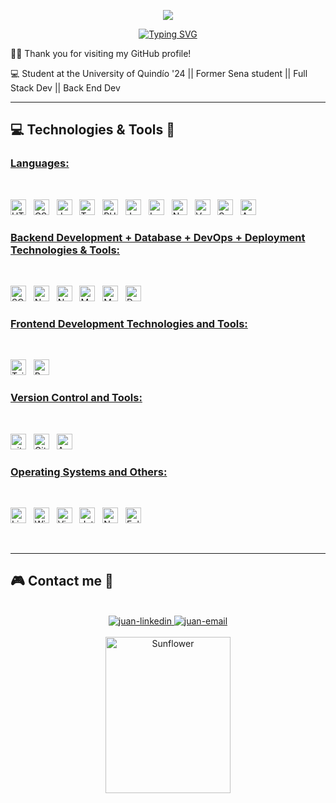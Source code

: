 <p align="center">
  <a href="https://github.com/DenverCoder1/readme-typing-svg">
    <img src="https://readme-typing-svg.demolab.com/?lines=How%20do%20you%20do?&font=Fira%20Code&center=true&width=440&height=45&color=ffffff&vCenter=true&pause=1000&size=35" /></a>
</p>

<p align="center">
  <a href="https://git.io/typing-svg"><img src="https://readme-typing-svg.herokuapp.com?font=Fira+Code&pause=1000&color=EAF1F7&random=false&width=435&lines=I'm+Juan+David+L%C3%B3pez+%F0%9F%91%8B" alt="Typing SVG" /></a>
  
🙋‍♂️ Thank you for visiting my GitHub profile! 

💻 Student at the University of Quindío '24 || Former Sena student || Full Stack Dev || Back End Dev

<hr>

## 💻 Technologies & Tools 🚀

### <u> Languages: </u>

<br>

<span><img src="https://img.shields.io/badge/HTML5-E34F26?style=for-the-badge&logo=html5&logoColor=white" alt="HTML5 logo" title="HTML5" height="25" /></span>
&nbsp;
<span><img src="https://img.shields.io/badge/CSS3-1572B6?style=for-the-badge&logo=css3&logoColor=white" alt="CSS3 logo" title="CSS3" height="25" /></span>
&nbsp;
<span><img src="https://img.shields.io/badge/JavaScript-323330?style=for-the-badge&logo=javascript&logoColor=F7DF1E" alt="JavaScript logo" title="JavaScript" height="25" /></span>
&nbsp;
<span><img src="https://img.shields.io/badge/TypeScript-007ACC?style=for-the-badge&logo=typescript&logoColor=white" alt="TypeScript logo" title="TypeScript" height="25" /></span>
&nbsp;
<span> <img src="https://img.shields.io/badge/PHP-777BB4?style=for-the-badge&logo=php&logoColor=white" alt="PHP logo" title="PHP" height="25" /> 
</span>
&nbsp;
<span><img src="https://img.shields.io/badge/Java-ED8B00?style=for-the-badge&logo=java&logoColor=white" alt="Java logo" title="Java" height="25" /></span>
&nbsp;
<span><img src="https://img.shields.io/badge/Laravel-FF2D20?style=for-the-badge&logo=laravel&logoColor=white" alt="Laravel logo" title="Laravel" height="25" /></span>
&nbsp;
<span><img src="https://img.shields.io/badge/Node.js-339933?style=for-the-badge&logo=node.js&logoColor=white" alt="Node.js logo" title="Node.js" height="25" /></span>
&nbsp;
<span><img src="https://img.shields.io/badge/Vue.js-4FC08D?style=for-the-badge&logo=vue.js&logoColor=white" alt="Vue.js 
logo" title="Vue.js" height="25" /></span>
&nbsp;
<span><img src="https://img.shields.io/badge/Spring_Boot-6DB33F?style=for-the-badge&logo=spring-boot&logoColor=white" alt="Spring Boot logo" title="Spring Boot" height="25" /></span>
&nbsp;
<span><img src="https://img.shields.io/badge/Angular-DD0031?style=for-the-badge&logo=angular&logoColor=white" alt="Angular logo" title="Angular" height="25" /></span>
<br>

### <u> Backend Development + Database + DevOps + Deployment Technologies & Tools: </u>

<br>

<span><img src="https://img.shields.io/badge/SQL_Server-CC2927?style=for-the-badge&logo=microsoft-sql-server&logoColor=white" alt="SQL Server logo" title="SQL Server" height="25" /></span>
&nbsp;
<span><img src="https://img.shields.io/badge/Node.js-339933?style=for-the-badge&logo=nodedotjs&logoColor=white" alt="Node.js logo" title="Node.js" height="25" /></span>
&nbsp;
<span><img src="https://img.shields.io/badge/Navicat-008CDD?style=for-the-badge&logo=navicat&logoColor=white" alt="Navicat logo" title="Navicat" height="25" /></span>
&nbsp;
<span>
<span><img src="https://img.shields.io/badge/MongoDB-4EA94B?style=for-the-badge&logo=mongodb&logoColor=white" alt="MongoDB logo" title="MongoDB" height="25" /></span>
&nbsp;
<span>
<img src = "https://img.shields.io/badge/MySQL-005C84?style=for-the-badge&logo=mysql&logoColor=white" alt="MySQL logo" title="MySQL" height="25"/>
</span>
&nbsp;
<span><img src="https://img.shields.io/badge/Docker-2CA5E0?style=for-the-badge&logo=docker&logoColor=white" alt="Docker logo" title="Docker Code" height="25" /></span>

### <u> Frontend Development Technologies and Tools: </u>

<br>

<span><img src="https://img.shields.io/badge/Tailwind_CSS-38B2AC?style=for-the-badge&logo=tailwind-css&logoColor=white" alt="TailwindCSS logo" title="TailwindCSS" height="25" /></span>
&nbsp;
<span><img src="https://img.shields.io/badge/Bootstrap-563D7C?style=for-the-badge&logo=bootstrap&logoColor=white" alt="Bootstrap logo" title="Bootstrap" height="25" /></span>

### <u> Version Control and Tools:</u>

<br>

<span><img src="https://img.shields.io/badge/GIT-E44C30?style=for-the-badge&logo=git&logoColor=white" alt="git logo" title="Git" height="25" /></span>
&nbsp;
<span><img src="https://img.shields.io/badge/GitHub-100000?style=for-the-badge&logo=github&logoColor=white" alt="Github logo" title="Github" height="25" /></span>
&nbsp;
<span><img src="https://img.shields.io/badge/Azure_DevOps-0078D7?style=for-the-badge&logo=azure-devops&logoColor=white" alt="Azure DevOps logo" title="Azure DevOps" height="25" /></span>

### <u> Operating Systems and Others:</u>

<br>

<span><img src = "https://img.shields.io/badge/Linux-FCC624?style=for-the-badge&logo=linux&logoColor=black" alt="Linux Logo"  title="Linux" height="25"/></span>
&nbsp;
<span><img src = "https://img.shields.io/badge/Windows-0078D6?style=for-the-badge&logo=windows&logoColor=white" alt="Windows Logo"  title="Windows" height="25"/></span>
&nbsp;
<span><img src="https://img.shields.io/badge/VSCode-0078D4?style=for-the-badge&logo=visual%20studio%20code&logoColor=white" alt="Visual Studio Code logo" title="Visual Studio Code" height="25" /></span>
&nbsp;
<span><img src="https://img.shields.io/badge/JetBrains-000000?style=for-the-badge&logo=jetbrains&logoColor=white" alt="JetBrains logo" title="JetBrains" height="25" /></span>
&nbsp;
<span><img src="https://img.shields.io/badge/NetBeans-1B6AC6?style=for-the-badge&logo=apache-netbeans-ide&logoColor=white" alt="NetBeans logo" title="NetBeans" height="25" /></span>
&nbsp;
<span><img src="https://img.shields.io/badge/Eclipse-2C2255?style=for-the-badge&logo=eclipse-ide&logoColor=white" alt="Eclipse logo" title="Eclipse" height="25" /></span>

<br>

<hr>


## 🎮 Contact me 💯

<br>
<div align="center">
  <a href="https://www.linkedin.com/in/juan-david-lopez-mu%C3%B1oz-720097252/" target="_blank"  rel="noopener noreferrer">
    <img src="https://img.icons8.com/color/48/000000/linkedin.png" alt="juan-linkedin" />
  </a>
  <a href="mailto:juand.lopezmb@gmail.com" target="top" rel="noopener noreferrer">
  <img src="https://img.icons8.com/color/48/000000/gmail.png" alt="juan-email"/>
  </a>
</div>

<br>
<div align="center">
<a href="https://github.com/ATOMOSX">
<img src="https://wallpapercave.com/uwp/uwp4372872.jpeg" width="200px" height="250px" alt="Sunflower">
</a>

</div>
